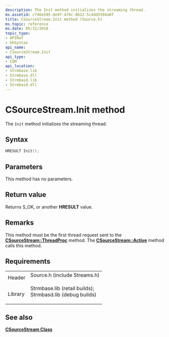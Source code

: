 ```yaml
---
description: The Init method initializes the streaming thread.
ms.assetid: c746e595-de97-478c-8b22-5c4dd5594a8f
title: CSourceStream.Init method (Source.h)
ms.topic: reference
ms.date: 05/31/2018
topic_type: 
- APIRef
- kbSyntax
api_name: 
- CSourceStream.Init
api_type: 
- COM
api_location: 
- Strmbase.lib
- Strmbase.dll
- Strmbasd.lib
- Strmbasd.dll
---
```


# CSourceStream.Init method

The `Init` method initializes the streaming thread.

## Syntax


```C++
HRESULT Init();
```



## Parameters

This method has no parameters.

## Return value

Returns S\_OK, or another **HRESULT** value.

## Remarks

This method must be the first thread request sent to the [**CSourceStream::ThreadProc**](csourcestream-threadproc.md) method. The [**CSourceStream::Active**](csourcestream-active.md) method calls this method.

## Requirements



|                    |                                                                                                                                                                                            |
|--------------------|--------------------------------------------------------------------------------------------------------------------------------------------------------------------------------------------|
| Header<br/>  | <dl> <dt>Source.h (include Streams.h)</dt> </dl>                                                                                    |
| Library<br/> | <dl> <dt>Strmbase.lib (retail builds); </dt> <dt>Strmbasd.lib (debug builds)</dt> </dl> |



## See also

<dl> <dt>

[**CSourceStream Class**](csourcestream.md)
</dt> </dl>

 

 




